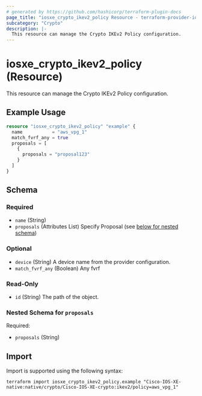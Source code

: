 ```yaml
---
# generated by https://github.com/hashicorp/terraform-plugin-docs
page_title: "iosxe_crypto_ikev2_policy Resource - terraform-provider-iosxe"
subcategory: "Crypto"
description: |-
  This resource can manage the Crypto IKEv2 Policy configuration.
---
```


# iosxe_crypto_ikev2_policy (Resource)

This resource can manage the Crypto IKEv2 Policy configuration.

## Example Usage

```terraform
resource "iosxe_crypto_ikev2_policy" "example" {
  name           = "aws_vpg_1"
  match_fvrf_any = true
  proposals = [
    {
      proposals = "proposal123"
    }
  ]
}
```

<!-- schema generated by tfplugindocs -->
## Schema

### Required

- `name` (String)
- `proposals` (Attributes List) Specify Proposal (see [below for nested schema](#nestedatt--proposals))

### Optional

- `device` (String) A device name from the provider configuration.
- `match_fvrf_any` (Boolean) Any fvrf

### Read-Only

- `id` (String) The path of the object.

<a id="nestedatt--proposals"></a>
### Nested Schema for `proposals`

Required:

- `proposals` (String)

## Import

Import is supported using the following syntax:

```shell
terraform import iosxe_crypto_ikev2_policy.example "Cisco-IOS-XE-native:native/crypto/Cisco-IOS-XE-crypto:ikev2/policy=aws_vpg_1"
```
